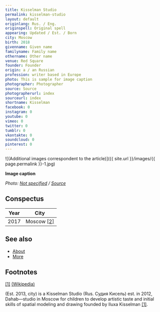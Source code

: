 ```yaml
---
title: Kisselman Studio
permalink: kisselman-studio
layout: default
originlang: Rus. / Eng.
originspell: Original spell
appearing: Updated / Est. / Born
city: Moscow
birth: 2018
givenname: Given name
familyname: Family name
othername: Other name
venue: Red Square
founder: Founder
origin: a / an Russian
profession: writer based in Europe
photo: This is sample for image caption
photographer: Photographer
source: Source
photographerurl: index
sourceurl: index
shortname: Kisselman
facebook: 0
instagram: 0
youtube: 0
vimeo: 0
twitter: 0
tumblr: 0
vkontakte: 0
soundcloud: 0
pinterest: 0
---
```


![(Additional images correspondent to the article)]({{ site.url }}/images/{{ page.permalink }}-1.jpg)

**Image caption**

*Photo: [Not specified](index) / [Source](index)*

## Сonspectus

|Year|City|
|-|-|
|2017|Moscow <span id="a2">[\[2\]](#f2)</span>|

## See also

+ [About](index)
+ [More](index)

## Footnotes

[[1]](#a1) <span id="f1"></span> [(Wikipedia)](index)


(Est. 2013, city) is a Kisselman Studio (Rus. Судия Кисель) est. in 2012, Dahab—studio in Moscow for children to develop artistic taste and initial skills of spatial modeling and drawing founded by Iluxa Kisselman <span id="a1">[\[1\]](#f1)</span>.
